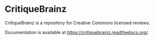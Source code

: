 # CritiqueBrainz

CritiqueBrainz is a repository for Creative Commons licensed reviews.

Documentation is available at https://critiquebrainz.readthedocs.org/. 
